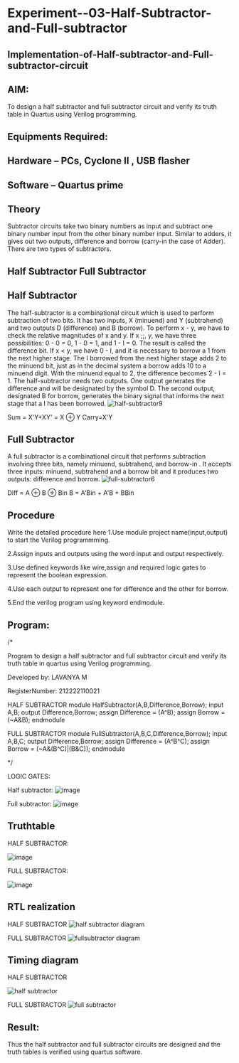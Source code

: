 # Experiment--03-Half-Subtractor-and-Full-subtractor
## Implementation-of-Half-subtractor-and-Full-subtractor-circuit
## AIM:

To design a half subtractor and full subtractor circuit and verify its truth table in Quartus using Verilog programming.

## Equipments Required:
## Hardware – PCs, Cyclone II , USB flasher
## Software – Quartus prime
## Theory
Subtractor circuits take two binary numbers as input and subtract one binary number input from the other binary number input. Similar to adders, it gives out two outputs, difference and borrow (carry-in the case of Adder). There are two types of subtractors.

## Half Subtractor Full Subtractor

## Half Subtractor

The half-subtractor is a combinational circuit which is used to perform subtraction of two bits. It has two inputs, X (minuend) and Y (subtrahend) and two outputs D (difference) and B (borrow). To perform x - y, we have to check the relative magnitudes of x and y. If x ;;, y, we have three possibilities: 0 - 0 = 0, 1 - 0 = 1, and 1 - I = 0. The result is called the difference bit. If x < y, we have 0 - I, and it is necessary to borrow a 1 from the next higher stage. The I borrowed from the next higher stage adds 2 to the minuend bit, just as in the decimal system a borrow adds 10 to a minuend digit. With the minuend equal to 2, the difference becomes 2 - I = 1. The half-subtractor needs two outputs. One output generates the difference and will be designated by the symbol D. The second output, designated B for borrow, generates the binary signal that informs the next stage that a I has been borrowed.
![half-subtractor9](https://user-images.githubusercontent.com/36288975/166112538-58c3bc7c-ee5d-4e6a-ac8d-8e8328efe27a.png)


Sum = X'Y+XY' = X ⊕ Y
Carry=X'Y

## Full Subtractor

A full subtractor is a combinational circuit that performs subtraction involving three bits, namely minuend, subtrahend, and borrow-in . It accepts three inputs: minuend, subtrahend and a borrow bit and it produces two outputs: difference and borrow. 
![full-subtractor6](https://user-images.githubusercontent.com/36288975/166112541-24c68359-3de8-4674-ae22-8272ffc385ed.png)


Diff = A ⊕ B ⊕ Bin B = A'Bin + A'B + BBin

## Procedure



Write the detailed procedure here 
1.Use module project name(input,output) to start the Verilog programmming.

2.Assign inputs and outputs using the word input and output respectively.

3.Use defined keywords like wire,assign and required logic gates to represent the boolean expression.

4.Use each output to represent one for difference and the other for borrow.

5.End the verilog program using keyword endmodule.

## Program:
/*

Program to design a half subtractor and full subtractor circuit and verify its truth table in quartus using Verilog programming.

Developed by: LAVANYA M

RegisterNumber:  212222110021


HALF SUBTRACTOR
module HalfSubtractor(A,B,Difference,Borrow);
input A,B;
output Difference,Borrow;
assign Difference = (A^B);
assign Borrow = (~A&B);
endmodule

FULL SUBTRACTOR
module FullSubtractor(A,B,C,Difference,Borrow);
input A,B,C;
output Difference,Borrow;
assign Difference = (A^B^C);
assign Borrow = (~A&(B^C)|(B&C));
endmodule

*/

LOGIC GATES:

Half subtractor:
![image](https://user-images.githubusercontent.com/120103862/229358016-20147efc-f9e1-4d88-a715-3063f3249ff6.png)


Full subtractor:
![image](https://user-images.githubusercontent.com/120103862/229358036-cc9b6920-32b7-4a20-bd93-0cdfbfdcb0a9.png)


## Truthtable

HALF SUBTRACTOR:

![image](https://user-images.githubusercontent.com/120103862/229188801-1eb8c546-55e3-421b-aa32-803b89fb3a38.png)

FULL SUBTRACTOR:

![image](https://user-images.githubusercontent.com/120103862/229357836-9f1849e4-e1fe-45c4-bdfb-14a79b5d003c.png)



##  RTL realization

HALF SUBTRACTOR
![half subtractor diagram](https://user-images.githubusercontent.com/120103862/229188415-c87d831d-3a2f-4d38-8ab6-af560d7466dc.png)

FULL SUBTRACTOR
![fullsubtractor diagram](https://user-images.githubusercontent.com/120103862/229188495-0b61c733-3b45-4fc1-bc5d-4aec0caf93ca.png)



## Timing diagram 

HALF SUBTRACTOR

![half subtractor](https://user-images.githubusercontent.com/120103862/229188077-625e6496-f155-42e0-ad7f-01adc18d3c78.png)

FULL SUBTRACTOR
![full subtractor](https://user-images.githubusercontent.com/120103862/229188259-b5c2c7b0-7192-4892-b00e-c007d9fd153f.png)


## Result:
Thus the half subtractor and full subtractor circuits are designed and the truth tables is verified using quartus software.
